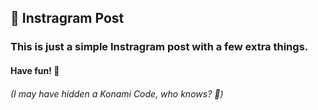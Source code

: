 ## 📸 Instragram Post
### This is just a simple Instragram post with a few extra things. 
#### Have fun! 🙌
###### (I may have hidden a Konami Code, who knows? 👀)
